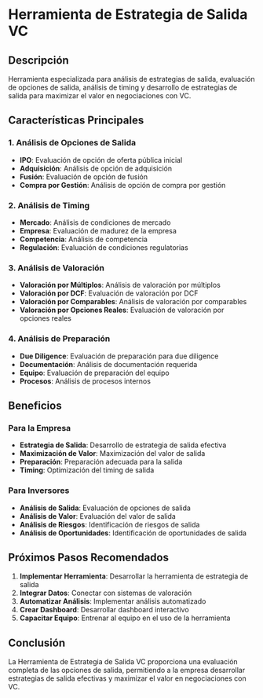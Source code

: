 # Herramienta de Estrategia de Salida VC

## Descripción
Herramienta especializada para análisis de estrategias de salida, evaluación de opciones de salida, análisis de timing y desarrollo de estrategias de salida para maximizar el valor en negociaciones con VC.

## Características Principales

### 1. Análisis de Opciones de Salida
- **IPO**: Evaluación de opción de oferta pública inicial
- **Adquisición**: Análisis de opción de adquisición
- **Fusión**: Evaluación de opción de fusión
- **Compra por Gestión**: Análisis de opción de compra por gestión

### 2. Análisis de Timing
- **Mercado**: Análisis de condiciones de mercado
- **Empresa**: Evaluación de madurez de la empresa
- **Competencia**: Análisis de competencia
- **Regulación**: Evaluación de condiciones regulatorias

### 3. Análisis de Valoración
- **Valoración por Múltiplos**: Análisis de valoración por múltiplos
- **Valoración por DCF**: Evaluación de valoración por DCF
- **Valoración por Comparables**: Análisis de valoración por comparables
- **Valoración por Opciones Reales**: Evaluación de valoración por opciones reales

### 4. Análisis de Preparación
- **Due Diligence**: Evaluación de preparación para due diligence
- **Documentación**: Análisis de documentación requerida
- **Equipo**: Evaluación de preparación del equipo
- **Procesos**: Análisis de procesos internos

## Beneficios

### Para la Empresa
- **Estrategia de Salida**: Desarrollo de estrategia de salida efectiva
- **Maximización de Valor**: Maximización del valor de salida
- **Preparación**: Preparación adecuada para la salida
- **Timing**: Optimización del timing de salida

### Para Inversores
- **Análisis de Salida**: Evaluación de opciones de salida
- **Análisis de Valor**: Evaluación del valor de salida
- **Análisis de Riesgos**: Identificación de riesgos de salida
- **Análisis de Oportunidades**: Identificación de oportunidades de salida

## Próximos Pasos Recomendados

1. **Implementar Herramienta**: Desarrollar la herramienta de estrategia de salida
2. **Integrar Datos**: Conectar con sistemas de valoración
3. **Automatizar Análisis**: Implementar análisis automatizado
4. **Crear Dashboard**: Desarrollar dashboard interactivo
5. **Capacitar Equipo**: Entrenar al equipo en el uso de la herramienta

## Conclusión

La Herramienta de Estrategia de Salida VC proporciona una evaluación completa de las opciones de salida, permitiendo a la empresa desarrollar estrategias de salida efectivas y maximizar el valor en negociaciones con VC.